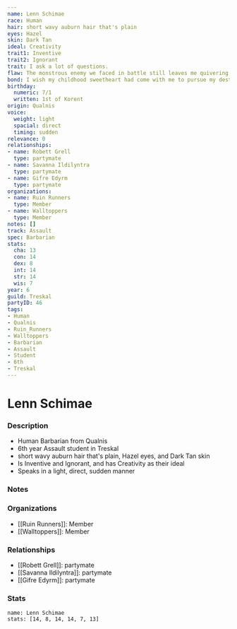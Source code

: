 ```yaml
---
name: Lenn Schimae
race: Human
hair: short wavy auburn hair that's plain
eyes: Hazel
skin: Dark Tan
ideal: Creativity
trait1: Inventive
trait2: Ignorant
trait: I ask a lot of questions.
flaw: The monstrous enemy we faced in battle still leaves me quivering with fear.
bond: I wish my childhood sweetheart had come with me to pursue my destiny.
birthday:
  numeric: 7/1
  written: 1st of Korent
origin: Qualnis
voice:
  weight: light
  spacial: direct
  timing: sudden
relevance: 0
relationships:
- name: Robett Grell
  type: partymate
- name: Savanna Ildilyntra
  type: partymate
- name: Gifre Edyrm
  type: partymate
organizations:
- name: Ruin Runners
  type: Member
- name: Walltoppers
  type: Member
notes: []
track: Assault
spec: Barbarian
stats:
  cha: 13
  con: 14
  dex: 8
  int: 14
  str: 14
  wis: 7
year: 6
guild: Treskal
partyID: 46
tags:
- Human
- Qualnis
- Ruin_Runners
- Walltoppers
- Barbarian
- Assault
- Student
- 6th
- Treskal
---
```

# Lenn Schimae
### Description
- Human Barbarian from Qualnis
- 6th year Assault student in Treskal
- short wavy auburn hair that's plain, Hazel eyes, and Dark Tan skin
- Is Inventive and Ignorant, and has Creativity as their ideal
- Speaks in a light, direct, sudden manner

### Notes

### Organizations
- [[Ruin Runners]]: Member
- [[Walltoppers]]: Member

### Relationships
- [[Robett Grell]]: partymate
- [[Savanna Ildilyntra]]: partymate
- [[Gifre Edyrm]]: partymate

### Stats
```statblock
name: Lenn Schimae
stats: [14, 8, 14, 14, 7, 13]
```